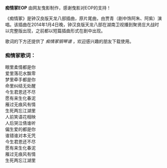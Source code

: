 

**痴情冢EOP** 由网友曳影制作，感谢曳影对EOP的支持！

《痴情冢》是钟汉良版天龙八部插曲，原片尾曲，由贾青（剧中饰阿朱、阿紫）演唱。该插曲在2014年1月4日晚，钟汉良版天龙八部在湖南卫视播到聚贤庄大战时以完整版出现，之前都以短篇插曲形式在剧中出现。  
  
歌词的下方还提供了 _痴情冢钢琴谱_ ，欢迎感兴趣的朋友下载使用。

### 痴情冢歌词：

眼里柔情都是你  
爱里落花水飘零  
梦里牵手都是你  
命里纠结无处醒  
今生君恩还不尽  
愿有来生化春泥  
雁过无痕风有情  
生死两忘江湖里  
人前笑语花相映  
人后哭泣倩谁听  
偏生爱的都是你  
谁错谁对本无凭  
今生君恩还不尽  
愿有来生化春泥  
雁过无痕风有情  
生死两忘江湖里

